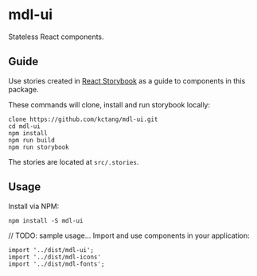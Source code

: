 <!--
[![Build Status](https://travis-ci.org/kctang/mdl-ui.svg)](https://travis-ci.org/kctang/mdl-ui)
[![Dependency Status](https://gemnasium.com/kctang/mdl-ui.svg)](https://gemnasium.com/kctang/mdl-ui)
 -->
# mdl-ui

Stateless React components.

## Guide

Use stories created in [React Storybook](https://github.com/kadirahq/react-storybook) as a guide to components in this
package.

These commands will clone, install and run storybook locally:
```
clone https://github.com/kctang/mdl-ui.git
cd mdl-ui
npm install
npm run build
npm run storybook
```

The stories are located at `src/.stories`.

## Usage

Install via NPM:
```
npm install -S mdl-ui
```

// TODO: sample usage...
Import and use components in your application:
```
import '../dist/mdl-ui';
import '../dist/mdl-icons'
import '../dist/mdl-fonts';
```
